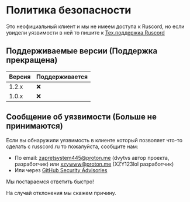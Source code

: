 # Политика безопасности

Это неофициальный клиент и мы не имеем доступа к Ruscord, но если увидели уязвимости в ней то пишите к [Тех.поддержка Ruscord](https://t.me/@supruscord_bot)

## Поддерживаемые версии (Поддержка прекращена)

| Версия | Поддерживается    |
| ------ | ----------------- |
| 1.2.x  | :x: |              
| 1.0.x  | :x:               |

## Сообщение об уязвимости (Больше не принимаются)

Если вы обнаружили уязвимость в клиенте который позволяет что-то сделать с russcord.ru то пожалуйста, сообщите нам:

- По email: zapretsystem445@proton.me (dvytvs автор проекта, разработчик) или xzywww@proton.me (XZY123lol разработчик)
- Или через [GitHub Security Advisories](https://github.com/dvytvs/Ruscord-linux-version/security/advisories)

Мы постараемся ответить быстро!

На случай отклонения мы скажем причину.
